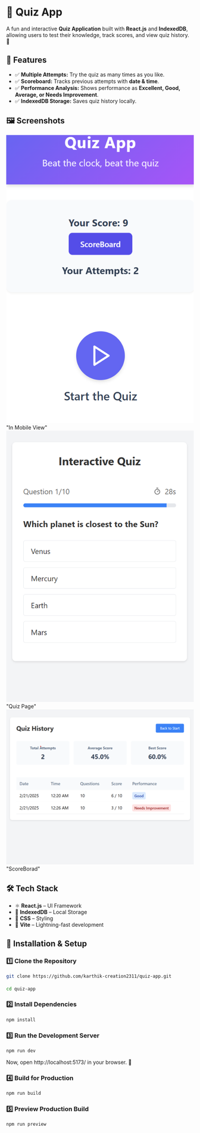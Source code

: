 # 🎯 Quiz App 

A fun and interactive **Quiz Application** built with **React.js** and **IndexedDB**, allowing users to test their knowledge, track scores, and view quiz history. 🚀

## 📌 Features
- ✅ **Multiple Attempts:** Try the quiz as many times as you like.
- ✅ **Scoreboard:** Tracks previous attempts with **date & time**.
- ✅ **Performance Analysis:** Shows performance as **Excellent, Good, Average, or Needs Improvement**.
- ✅ **IndexedDB Storage:** Saves quiz history locally.

## 🖼 Screenshots

![First Page](./public/screenshots/mobile-first.png)
"In Mobile View"
![Question Page](./public/screenshots/mobile_quiz.png)
"Quiz Page"
![ScoreBoard Page](./public/screenshots/score-board.png)
"ScoreBorad"


## 🛠 Tech Stack
- ⚛️ **React.js** – UI Framework  
- 🎯 **IndexedDB** – Local Storage  
- 🎨 **CSS** – Styling  
- 🚀 **Vite** – Lightning-fast development  

## 🔧 Installation & Setup

### 1️⃣ Clone the Repository
```sh
git clone https://github.com/karthik-creation2311/quiz-app.git

cd quiz-app
```
### 2️⃣ Install Dependencies
```sh
npm install
```
### 3️⃣ Run the Development Server
```sh
npm run dev
```
Now, open http://localhost:5173/ in your browser. 🎉


### 4️⃣ Build for Production
```sh
npm run build
```

### 5️⃣ Preview Production Build
```sh
npm run preview
```

